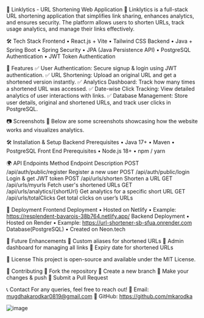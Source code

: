 📌 Linklytics - URL Shortening Web Application
🚀 Linklytics is a full-stack URL shortening application that simplifies link sharing, enhances analytics, and ensures security. The platform allows users to shorten URLs, track usage analytics, and manage their links effectively.
 
🛠 Tech Stack
Frontend
•	React.js  + Vite 
•	Tailwind CSS 
Backend
•	Java + Spring Boot 
•	Spring Security 
•	JPA (Java Persistence API) 
•	PostgreSQL 
Authentication
•	JWT Token Authentication 
 
📌 Features
✅ User Authentication: Secure signup & login using JWT authentication.
✅ URL Shortening: Upload an original URL and get a shortened version instantly.
✅ Analytics Dashboard: Track how many times a shortened URL was accessed.
✅ Date-wise Click Tracking: View detailed analytics of user interactions with links.
✅ Database Management: Store user details, original and shortened URLs, and track user clicks in PostgreSQL.
 
📷 Screenshots
📸 Below are some screenshots showcasing how the website works and visualizes analytics.

 
🛠 Installation & Setup
Backend Prerequisites
•	Java 17+
•	Maven
•	PostgreSQL
Front End Prerequisites
•	Node.js 18+
•	npm / yarn
 
🌍 API Endpoints
Method	Endpoint	Description
POST	/api/auth/public/register	Register a new user
POST	/api/auth/public/login	Login & get JWT token
POST	/api/urls/shorten	Shorten a URL
GET	/api/urls/myurls	Fetch user's shortened URLs
GET	/api/urls/analytics/{shortUrl}	Get analytics for a specific short URL
GET	/api/urls/totalClicks	Get total clicks on user’s URLs
 
🚀 Deployment
Frontend Deployment
•	Hosted on Netlify
•	Example: https://resplendent-bavarois-38b764.netlify.app/
Backend Deployment
•	Hosted on Render
•	Example: https://url-shortener-sb-sfua.onrender.com
Database(PostgreSQL)
•	Created on Neon.tech
 
📌 Future Enhancements
🔹 Custom aliases for shortened URLs
🔹 Admin dashboard for managing all links
🔹 Expiry date for shortened URLs
 
📜 License
This project is open-source and available under the MIT License.
 
🤝 Contributing
🔹 Fork the repository
🔹 Create a new branch
🔹 Make your changes & push
🔹 Submit a Pull Request
 
📞 Contact
For any queries, feel free to reach out!
📧 Email: mugdhakarodkar0819@gmail.com
🔗 GitHub: https://github.com/mkarodka

![image](https://github.com/user-attachments/assets/c58c453d-b86a-4b0d-b9d5-b36831136fa9)
